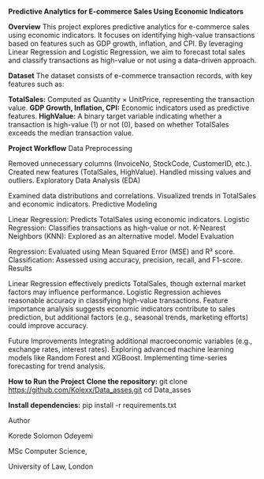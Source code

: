 **Predictive Analytics for E-commerce Sales Using Economic Indicators**

**Overview**
This project explores predictive analytics for e-commerce sales using economic indicators.
It focuses on identifying high-value transactions based on features such as GDP growth, inflation, and CPI. 
By leveraging Linear Regression and Logistic Regression, we aim to forecast total sales and classify transactions as high-value or not using a data-driven approach.

**Dataset**
The dataset consists of e-commerce transaction records, with key features such as:

**TotalSales:** Computed as Quantity × UnitPrice, representing the transaction value.
**GDP Growth, Inflation, CPI:** Economic indicators used as predictive features.
**HighValue:** A binary target variable indicating whether a transaction is high-value (1) or not (0), based on whether TotalSales exceeds the median transaction value.

**Project Workflow**
Data Preprocessing

Removed unnecessary columns (InvoiceNo, StockCode, CustomerID, etc.).
Created new features (TotalSales, HighValue).
Handled missing values and outliers.
Exploratory Data Analysis (EDA)

Examined data distributions and correlations.
Visualized trends in TotalSales and economic indicators.
Predictive Modeling

Linear Regression: Predicts TotalSales using economic indicators.
Logistic Regression: Classifies transactions as high-value or not.
K-Nearest Neighbors (KNN): Explored as an alternative model.
Model Evaluation

Regression: Evaluated using Mean Squared Error (MSE) and R² score.
Classification: Assessed using accuracy, precision, recall, and F1-score.
Results

Linear Regression effectively predicts TotalSales, though external market factors may influence performance.
Logistic Regression achieves reasonable accuracy in classifying high-value transactions.
Feature importance analysis suggests economic indicators contribute to sales prediction, but additional factors (e.g., seasonal trends, marketing efforts) could improve accuracy.

Future Improvements
Integrating additional macroeconomic variables (e.g., exchange rates, interest rates).
Exploring advanced machine learning models like Random Forest and XGBoost.
Implementing time-series forecasting for trend analysis.

**How to Run the Project**
**Clone the repository:** git clone https://github.com/Kolexx/Data_asses.git
cd Data_asses

**Install dependencies:** pip install -r requirements.txt

Author

Korede Solomon Odeyemi

MSc Computer Science, 

University of Law, London

